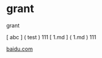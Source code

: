 grant
=====

grant

[ abc ]        ( test ) 111
[ 1.md ]        ( 1.md ) 111

[baidu.com](baidu.com)